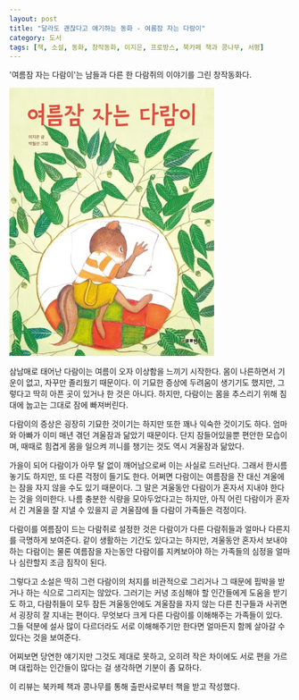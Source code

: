 ```yaml
---
layout: post
title: "달라도 괜찮다고 얘기하는 동화 - 여름잠 자는 다람이"
category: 도서
tags: [책, 소설, 동화, 창작동화, 이지은, 프로방스, 북카페 책과 콩나무, 서평]
---
```


'여름잠 자는 다람이'는
남들과 다른 한 다람쥐의 이야기를 그린 창작동화다.

![표지](/images/book/summer-hibernating-squirrel-book-h480.jpg)

삼남매로 태어난 다람이는 여름이 오자 이상함을 느끼기 시작한다.
몸이 나른하면서 기운이 없고, 자꾸만 졸리웠기 때문이다.
이 기묘한 증상에 두려움이 생기기도 했지만,
그렇다고 딱히 아픈 곳이 있거나 한 것은 아니다.
하지만, 다람이는 몸을 추스리기 위해 침대에 눕고는 그대로 잠에 빠져버린다.

다람이의 증상은 굉장히 기묘한 것이기는 하지만 또한 꽤나 익숙한 것이기도 하다.
엄마와 아빠가 이미 매년 겪던 겨울잠과 닮았기 때문이다.
단지 잠들어있을뿐 편안한 모습이며, 때때로 힘겹게 몸을 일으켜 끼니를 챙기는 것도 역시 겨울잠과 닮았다.

가을이 되어 다람이가 아무 탈 없이 깨어남으로써 이는 사실로 드러난다.
그래서 한시름 놓기도 하지만, 또 다른 걱정이 들기도 한다.
어쩌면 다람이는 여름잠을 잔 대신 겨울에는 잠을 자지 않을 수도 있기 때문이다.
그 말은 겨울동안 다람이가 혼자서 지내야 한다는 것을 의미한다.
나름 충분한 식량을 모아두었다고는 하지만,
아직 어린 다람이가 혼자서 긴 겨울을 잘 지낼 수 있을지 곧 겨울잠에 들 다람이 가족들은 걱정이다.

다람이를 여름잠이 드는 다람쥐로 설정한 것은 다람이가 다른 다람쥐들과 얼마나 다른지를 극명하게 보여준다.
같이 생활하는 기간도 있다고는 하지만,
겨울동안 혼자서 보내야 하는 다람이는 물론
여름잠을 자는동안 다람이를 지켜보아야 하는 가족들의 심정을 얼마나 심란할지 조금 짐작이 된다.

그렇다고 소설은 딱히 그런 다람이의 처지를 비관적으로 그리거나
그 때문에 핍박을 받거나 하는 식으로 그리지는 않았다.
그러기는 커녕 조심해야 할 인간들에게 도움을 받기도 하고,
다람쥐들이 모두 잠든 겨울동안에도 겨울잠을 자지 않는 다른 친구들과 사귀면서 굉장히 잘 지내는 편이다.
무엇보다 크게 다른 다람이를 이해해주는 가족들이 있다.
그들 덕분에 설사 많이 다르더라도 서로 이해해주기만 한다면 얼마든지 함께 살아갈 수 있다는 것을 보여준다.

어찌보면 당연한 얘기지만 그것도 제대로 못하고,
오히려 작은 차이에도 서로 편을 가르며 대립하는 인간들이 많다는 걸 생각하면 기분이 좀 묘하다.



<div class="im im-info">
이 리뷰는 북카페 책과 콩나무를 통해 출판사로부터 책을 받고 작성했다.
</div>
